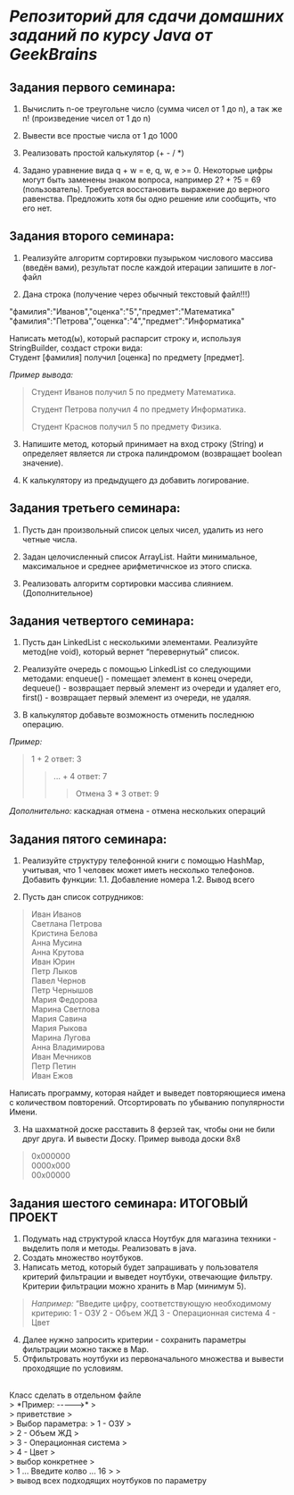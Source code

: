 # _Репозиторий для сдачи домашних заданий по курсу Java от GeekBrains_ #

## Задания первого семинара: ##

1. Вычислить n-ое треугольне число (сумма чисел от 1 до n), а так же n! (произведение чисел от 1 до n)

2. Вывести все простые числа от 1 до 1000

3. Реализовать простой калькулятор (+ - / *)

4. Задано уравнение вида q + w = e, q, w, e >= 0. Некоторые цифры могут быть заменены знаком вопроса, например 2? + ?5 = 69 (пользователь).
Требуется восстановить выражение до верного равенства. Предложить хотя бы одно решение или сообщить, что его нет.

## Задания второго семинара: ##

1. Реализуйте алгоритм сортировки пузырьком числового массива (введён вами), результат после каждой итерации запишите в лог-файл

2. Дана строка (получение через обычный текстовый файл!!!)

"фамилия":"Иванов","оценка":"5","предмет":"Математика"
<br>
"фамилия":"Петрова","оценка":"4","предмет":"Информатика"
<br>

Написать метод(ы), который распарсит строку и, используя StringBuilder, создаст строки вида:
<br>
Студент [фамилия] получил [оценка] по предмету [предмет].

*Пример вывода:*
>Студент Иванов получил 5 по предмету Математика.
>
>Студент Петрова получил 4 по предмету Информатика.
>
>Студент Краснов получил 5 по предмету Физика.

3. Напишите метод, который принимает на вход строку (String) и определяет является ли строка палиндромом (возвращает boolean значение).

4. К калькулятору из предыдущего дз добавить логирование.

## Задания третьего семинара: ##

1. Пусть дан произвольный список целых чисел, удалить из него четные числа.

2. Задан целочисленный список ArrayList. Найти минимальное, максимальное и среднее арифметичнское из этого списка.

3. Реализовать алгоритм сортировки массива слиянием. (Дополнительное)

## Задания четвертого семинара: ##

1. Пусть дан LinkedList с несколькими элементами. Реализуйте метод(не void), который вернет “перевернутый” список.

2. Реализуйте очередь с помощью LinkedList со следующими методами:
enqueue() - помещает элемент в конец очереди,
dequeue() - возвращает первый элемент из очереди и удаляет его,
first() - возвращает первый элемент из очереди, не удаляя.

3. В калькулятор добавьте возможность отменить последнюю операцию.

*Пример:*
>1 + 2 ответ: 3
>>... + 4 ответ: 7
>>> Отмена 
>>> 3 * 3 ответ: 9

*Дополнительно:* каскадная отмена - отмена нескольких операций



## Задания пятого семинара: ##

1. Реализуйте структуру телефонной книги с помощью HashMap, учитывая, что 1 человек может иметь несколько телефонов.
Добавить функции: 
1.1. Добавление номера
1.2. Вывод всего

2. Пусть дан список сотрудников:

>Иван Иванов
><br>
>Светлана Петрова
><br>
>Кристина Белова
><br>
>Анна Мусина
><br>
>Анна Крутова
><br>
>Иван Юрин
><br>
>Петр Лыков
><br>
>Павел Чернов
><br>
>Петр Чернышов
><br>
>Мария Федорова
><br>
>Марина Светлова
><br>
>Мария Савина
><br>
>Мария Рыкова
><br>
>Марина Лугова
><br>
>Анна Владимирова
><br>
>Иван Мечников
><br>
>Петр Петин
><br>
>Иван Ежов
><br>

Написать программу, которая найдет и выведет повторяющиеся имена с количеством повторений.
Отсортировать по убыванию популярности Имени.

3. На шахматной доске расставить 8 ферзей так, чтобы они не били друг друга. И вывести Доску. Пример вывода доски 8x8

>0x000000
><br>
>0000x000
><br>
>00x00000

## Задания шестого семинара: ИТОГОВЫЙ ПРОЕКТ ##

1. Подумать над структурой класса Ноутбук для магазина техники - выделить поля и методы. Реализовать в java.
2. Создать множество ноутбуков.
3. Написать метод, который будет запрашивать у пользователя критерий фильтрации и выведет ноутбуки, отвечающие фильтру. Критерии фильтрации можно хранить в Map (минимум 5).
> *Например:* 
>“Введите цифру, соответствующую необходимому критерию:
>1 - ОЗУ
>2 - Объем ЖД
>3 - Операционная система
>4 - Цвет

4. Далее нужно запросить критерии - сохранить параметры фильтрации можно также в Map.
5. Отфильтровать ноутбуки из первоначального множества и вывести проходящие по условиям.
<br>
Класс сделать в отдельном файле
<br>
> *Пример: ----->*
><br>
> приветствие
><br>
> Выбор параметра:
> 1 - ОЗУ
><br>
> 2 - Объем ЖД
><br>
> 3 - Операционная система
><br>
> 4 - Цвет
><br>
> выбор конкретнее
><br>
> 1 ... Введите колво ... 16
> ><br>
> вывод всех подходящих ноутбуков по параметру

